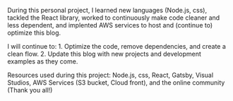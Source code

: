 During this personal project, I learned new languages (Node.js, css), tackled the React library, 
worked to continuously make code cleaner and less dependent, and implented AWS services to host and
(continue to) optimize this blog. 

I will continue to:
	1. Optimize the code, remove dependencies, and create a clean flow. 
	2. Update this blog with new projects and development examples as they come. 


Resources used during this project: Node.js, css, React, Gatsby, Visual Studios, 
AWS Services (S3 bucket, Cloud front), and the online community (Thank you all!)